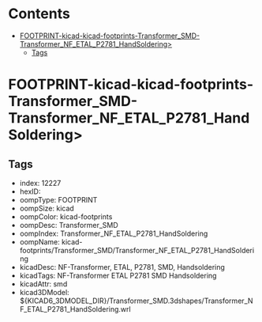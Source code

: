 



Contents
========

* [FOOTPRINT-kicad-kicad-footprints-Transformer_SMD-Transformer_NF_ETAL_P2781_HandSoldering>](#footprint-kicad-kicad-footprints-transformer_smd-transformer_nf_etal_p2781_handsoldering)
	* [Tags](#tags)

# FOOTPRINT-kicad-kicad-footprints-Transformer_SMD-Transformer_NF_ETAL_P2781_HandSoldering>

## Tags

- index: 12227
- hexID: 
- oompType: FOOTPRINT
- oompSize: kicad
- oompColor: kicad-footprints
- oompDesc: Transformer_SMD
- oompIndex: Transformer_NF_ETAL_P2781_HandSoldering
- oompName: kicad-footprints/Transformer_SMD/Transformer_NF_ETAL_P2781_HandSoldering
- kicadDesc: NF-Transformer, ETAL, P2781, SMD, Handsoldering
- kicadTags: NF-Transformer ETAL P2781 SMD Handsoldering
- kicadAttr: smd
- kicad3DModel: ${KICAD6_3DMODEL_DIR}/Transformer_SMD.3dshapes/Transformer_NF_ETAL_P2781_HandSoldering.wrl
